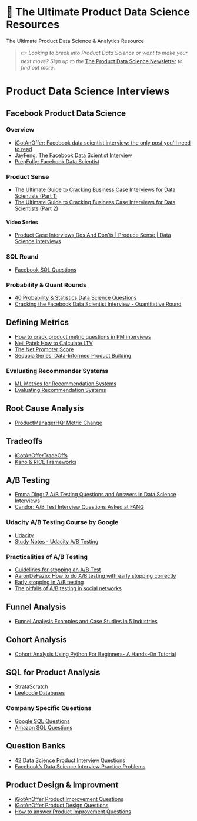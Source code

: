 # 🚀 The Ultimate Product Data Science Resources
The Ultimate Product Data Science &amp; Analytics Resource


> 👉 _Looking to break into Product Data Science or want to make your next move? Sign up to the_ [The Product Data Science Newsletter](https://buttondown.email/product-data-science) _to find out more_.


# Product Data Science Interviews 

## Facebook Product Data Science

### Overview 
* [iGotAnOffer: Facebook data scientist interview: the only post you'll need to read](https://igotanoffer.com/blogs/tech/facebook-data-scientist-interview) 
* [JayFeng: The Facebook Data Scientist Interview](https://towardsdatascience.com/the-facebook-data-scientist-interview-38556739e872)
* [PrepFully: Facebook Data Scientist](https://www.springboard.com/library/data-science/facebook-interview/)

### Product Sense
* [The Ultimate Guide to Cracking Business Case Interviews for Data Scientists (Part 1)](https://towardsdatascience.com/the-ultimate-guide-to-cracking-business-case-interviews-for-data-scientists-part-1-cb768c37edf4) 
* [The Ultimate Guide to Cracking Business Case Interviews for Data Scientists (Part 2)](https://towardsdatascience.com/the-ultimate-guide-to-cracking-business-case-interviews-for-data-scientists-part-2-7bc38fbe635f)

#### Video Series
* [Product Case Interviews Dos And Don'ts | Produce Sense | Data Science Interviews
](https://www.youtube.com/watch?v=nPJKFWMiIC8&list=PLY1Fi4XflWStFs6tLQ3Gey2Aaq_U4-Xnc&index=3)

### SQL Round 
* [Facebook SQL Questions](https://www.interviewquery.com/blog-facebook-sql-questions)

### Probability & Quant Rounds
* [40 Probability & Statistics Data Science Questions](https://www.nicksingh.com/posts/40-probability-statistics-data-science-interview-questions-asked-by-fang-wall-street)
* [Cracking the Facebook Data Scientist Interview - Quantitative Round](https://medium.com/@deepen.h.panchal/cracking-the-facebook-data-scientist-interview-part-2-cd3a8337c4af)

## Defining Metrics 
* [How to crack product metric questions in PM interviews](https://igotanoffer.com/blogs/product-manager/product-metric-interview-questions#metricqs)
* [Neil Patel: How to Calculate LTV](https://neilpatel.com/blog/how-to-calculate-lifetime-value/)
* [The Net Promoter Score](https://productmanagerhq.com/pms-metrics-net-promoter-score/)
* [Sequoia Series: Data-Informed Product Building](https://medium.com/sequoia-capital/data-informed-product-building-1e509a5c4112)
  
### Evaluating Recommender Systems
* [ML Metrics for Recommendation Systems](https://medium.com/qloo/popular-evaluation-metrics-in-recommender-systems-explained-324ff2fb427d)
* [Evaluating Recommendation Systems](https://medium.com/fnplus/evaluating-recommender-systems-with-python-code-ae0c370c90be) 

## Root Cause Analysis
* [ProductManagerHQ: Metric Change](https://productmanagerhq.com/product-manager-interview-analyze-a-metric-change/)

## Tradeoffs
* [iGotAnOfferTradeOffs](https://igotanoffer.com/blogs/product-manager/prioritization-and-trade-off-interview-questions)
* [Kano & RICE Frameworks](https://bootcamp.uxdesign.cc/answering-trade-off-in-pm-interviews-b3868bb1d482)

## A/B Testing 
* [Emma Ding: 7 A/B Testing Questions and Answers in Data Science Interviews](https://towardsdatascience.com/7-a-b-testing-questions-and-answers-in-data-science-interviews-eee6428a8b63) 
* [Candor: A/B Test Interview Questions Asked at FANG](https://candor.co/articles/interview-prep/interview-tips-ab-testing-and-experiment-design)


### Udacity A/B Testing Course by Google 
* [Udacity](https://www.udacity.com/course/ab-testing--ud257)
* [Study Notes - Udacity A/B Testing](https://nancyyanyu.github.io/posts/17c5bb19/) 


### Practicalities of A/B Testing

* [Guidelines for stopping an A/B Test](https://ux.stackexchange.com/questions/113212/guidelines-for-stopping-an-a-b-or-mvt-test-early-due-to-negative-metrics) 
* [AaronDeFazio: How to do A/B testing with early stopping correctly](https://www.aarondefazio.com/tangentially/?p=83) 
* [Early stopping in A/B testing](https://bytepawn.com/early-stopping-in-ab-testing.html)
* [The pitfalls of A/B testing in social networks](https://tech.okcupid.com/the-pitfalls-of-a-b-testing-in-social-networks-17d631d7b20d)


## Funnel Analysis
* [Funnel Analysis Examples and Case Studies in 5 Industries](https://amplitude.com/blog/funnel-analysis-in-five-industries)

## Cohort Analysis
* [Cohort Analysis Using Python For Beginners- A Hands-On Tutorial](https://www.analyticsvidhya.com/blog/2021/06/cohort-analysis-using-python-for-beginners-a-hands-on-tutorial/)


## SQL for Product Analysis
* [StrataScratch](https://www.stratascratch.com/)
* [Leetcode Databases](https://leetcode.com/problemset/database/)


### Company Specific Questions
* [Google SQL Questions](https://www.interviewquery.com/blog-google-sql-interview-questions)
* [Amazon SQL Questions](https://www.interviewquery.com/blog-amazon-sql-interview-questions)


## Question Banks
* [42 Data Science Product Interview Questions](https://www.stratascratch.com/blog/42-data-science-product-interview-questions/)
* [Facebook’s Data Science Interview Practice Problems](https://towardsdatascience.com/facebooks-data-science-interview-practice-problems-46c7263709bf)


## Product Design & Improvment 
* [iGotAnOffer Product Improvement Questions](https://igotanoffer.com/blogs/product-manager/product-improvement-questions)
* [iGotAnOffer Product Design Questions](https://igotanoffer.com/blogs/product-manager/product-design-questions)
* [How to answer Product Improvement Questions](https://www.mypminterview.com/p/how-to-answer-product-improvement-questions)
